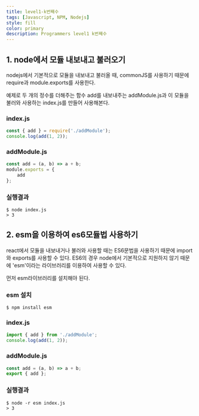 ```yaml
---
title: level1-k번째수
tags: [Javascript, NPM, Nodejs]
style: fill
color: primary
description: Programmers level1 k번째수
---
```


## 1. node에서 모듈 내보내고 불러오기

nodejs에서 기본적으로 모듈을 내보내고 불러올 때, commonJS를 사용하기 때문에 require과 module.exports를 사용한다. <br>

예제로 두 개의 정수를 더해주는 함수 add를 내보내주는 addModule.js과 이 모듈을 불러와 사용하는 index.js를 만들어 사용해본다.

### index.js
```javascript
const { add } = require('./addModule');
console.log(add(1, 2));
```

### addModule.js
```javascript
const add = (a, b) => a + b;
module.exports = {
    add
};
```

### 실행결과

    $ node index.js
    > 3


## 2. esm을 이용하여 es6모듈법 사용하기

react에서 모듈을 내보내거나 불러와 사용할 때는 ES6문법을 사용하기 때문에 import와 exports를 사용할 수 있다. ES6의 경우 node에서 기본적으로 지원하지 않기 때문에 'esm'이라는 라이브러리를 이용하여 사용할 수 있다. <br>

먼저 esm라이브러리를 설치해야 된다.

### esm 설치
    $ npm install esm

### index.js
```javascript
import { add } from './addModule';
console.log(add(1, 2));
```

### addModule.js
```javascript
const add = (a, b) => a + b;
export { add };
```

### 실행결과

    $ node -r esm index.js
    > 3